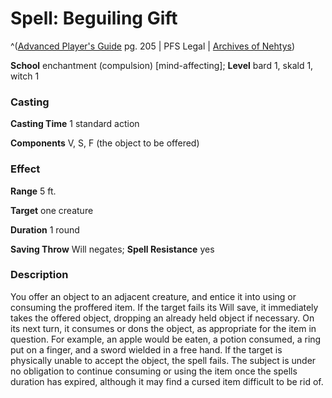 # Spell: Beguiling Gift

^([Advanced Player's Guide][ss-beguiling-gift] pg. 205 | PFS Legal | [Archives of Nehtys][sn-beguiling-gift])

**School** enchantment (compulsion) [mind-affecting]; **Level** bard 1, skald 1, witch 1

### Casting

**Casting Time** 1 standard action

**Components** V, S, F (the object to be offered)

### Effect

**Range** 5 ft.

**Target** one creature

**Duration** 1 round

**Saving Throw** Will negates; **Spell Resistance** yes

### Description

You offer an object to an adjacent creature, and entice it into using or consuming the proffered item. If the target fails its Will save, it immediately takes the offered object, dropping an already held object if necessary. On its next turn, it consumes or dons the object, as appropriate for the item in question. For example, an apple would be eaten, a potion consumed, a ring put on a finger, and a sword wielded in a free hand. If the target is physically unable to accept the object, the spell fails. The subject is under no obligation to continue consuming or using the item once the spells duration has expired, although it may find a cursed item difficult to be rid of.

[ss-beguiling-gift]: http://paizo.com/pathfinderRPG/v57
[sn-beguiling-gift]: http://www.archivesofnethys.com/SpellDisplay.aspx?ItemName=Beguiling%20Gift